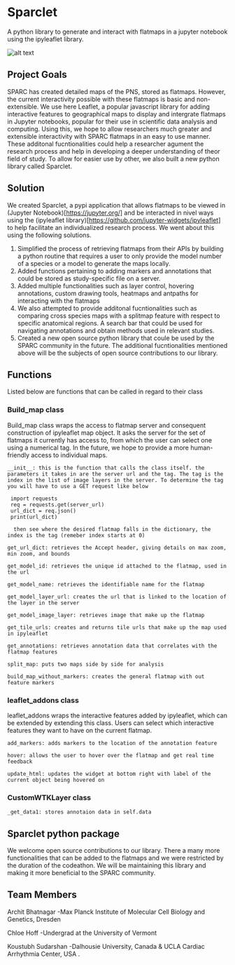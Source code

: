 # Sparclet
A python library to generate and interact with flatmaps in a jupyter notebook using the ipyleaflet library. 

![alt text](https://github.com/SPARC-FAIR-Codeathon/Sparclet/blob/main/LeafLet%20AddOn%20Tutorial/Landing_page.png)



## Project Goals

SPARC has created detailed maps of the PNS, stored as flatmaps. However, the current interactivity possible with these flatmaps is basic and non-extensible. 
We use here Leaflet, a popular javascript library for adding interactive features to geographical maps to display and intergrate flatmaps in Jupyter notebooks, popular for their use in scientific data analysis and computing. Using this, we hope to allow researchers much greater and extensible interactivity with SPARC flatmaps in an easy to use manner. These additonal fucntionalities could help a researcher agument the research process and help in developing a deeper understanding of theor field of study. To allow for easier use by other, we also built a new python library called Sparclet. 


## Solution

We created Sparclet, a pypi application that allows flatmaps to be viewed in (Jupyter Notebook)[https://jupyter.org/] and be interacted in nivel ways using the (ipyleaflet library)[https://github.com/jupyter-widgets/ipyleaflet] to help facilitate an individualized research process. We went about this using the following solutions.
1. Simplified the process of retrieving flatmaps from their APIs by building a python routine that requires a user to only provide the model number of a species or a model to generate the maps locally. 
2. Added functions pertaining to adding markers and annotations that could be stored as study-specific file on a server.  
3. Added multiple functionalities such as layer control, hovering annotations, custom drawing tools, heatmaps and antpaths for interacting with the flatmaps
4. We also attempted to provide additonal fucntionalities such as comparing cross species maps with a splitmap feature with respect to specific anatomical regions. A search bar that could be used for navigating annotations and obtain methods used in relevant studies. 
5. Created a new open source python library that coule be used by the SPARC community in the future. The additional fucntionalities mentioned above will be the subjects of open source contributions to our library.


## Functions

Listed below are functions that can be called in regard to their class
    
### Build_map class

Build_map class wraps the access to flatmap server and consequent construction of ipyleaflet map object. It asks the server for the set of flatmaps it currently has access to, from which the user can select one using a numerical tag. In the future, we hope to provide a more human-friendly access to individual maps.

    __init__: this is the function that calls the class itself. the parameters it takes in are the server url and the tag. The tag is the index in the list of image layers in the server. To determine the tag you will have to use a GET request like below
    
     import requests
     req = requests.get(server_url)
     url_dict = req.json()
     print(url_dict)
     
      then see where the desired flatmap falls in the dictionary, the index is the tag (remeber index starts at 0)
    
    get_url_dict: retrieves the Accept header, giving details on max zoom, min zoom, and bounds
    
    get_model_id: retrieves the unique id attached to the flatmap, used in the url
    
    get_model_name: retrieves the identifiable name for the flatmap
    
    get_model_layer_url: creates the url that is linked to the location of the layer in the server
    
    get_model_image_layer: retrieves image that make up the flatmap
    
    get_tile_urls: creates and returns tile urls that make up the map used in ipyleaflet
    
    get_annotations: retrieves annotation data that correlates with the flatmap features

    split_map: puts two maps side by side for analysis
    
    build_map_without_markers: creates the general flatmap with out feature markers
    
### leaflet_addons class
   
leaflet_addons wraps the interactive features added by ipyleaflet, which can be extended by extending this class. Users can select which interactive features they want to have on the current flatmap.
   
    add_markers: adds markers to the location of the annotation feature
   
    hover: allows the user to hover over the flatmap and get real time feedback
   
    update_html: updates the widget at bottom right with label of the current object being hovered on
   
### CustomWTKLayer class
    _get_data1: stores annotaion data in self.data
   
## Sparclet python package
We welcome open source contributions to our library. There a many more functionalities that can be added to the flatmaps and we were restricted by the duration of the codeathon. We will be maintaining this library and making it more beneficial to the SPARC community. 

## Team Members

Archit Bhatnagar
-Max Planck Institute of Molecular Cell Biology and Genetics, Dresden

Chloe Hoff
-Undergrad at the University of Vermont

Koustubh Sudarshan
-Dalhousie University, Canada & UCLA Cardiac Arrhythmia Center, USA .
  

